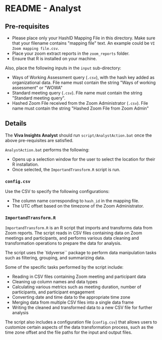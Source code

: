 # README - Analyst

## Pre-requisites 

- Please place only your HashID Mapping File in this directory. Make sure that your filename contains "mapping file" text. An example could be `VI Zoom mapping file.csv`.
- Place your zoom extract reports in the `zoom_reports` folder.
- Ensure that R is installed on your machine.

Also, place the following inputs in the `input` sub-directory:
  - Ways of Working Assessment query (`.csv`), with the hash key added as organizational data. File name must contain the string "Ways of working assessment" or "WOWA"
  - Standard meeting query (`.csv`). File name must contain the string "Standard meeting query".
  - Hashed Zoom File received from the Zoom Administrator (`.csv`). File name must contain the string "Hashed Zoom File from Zoom Admin"

## Details

The **Viva Insights Analyst** should run `script/AnalystAction.bat` once the above pre-requisites are satisfied. 

`AnalystAction.bat` performs the following: 

- Opens up a selection window for the user to select the location for their R installation. 
- Once selected, the `ImportandTransform.R` script is run.

### `config.csv`

Use the CSV to specify the following configurations:
- The column name corresponding to `hash_id` in the mapping file.
- The UTC offset based on the timezone of the Zoom Administrator.

### `ImportandTransform.R`

`ImportandTransform.R` is an R script that imports and transforms data from Zoom reports. The script reads in CSV files containing data on Zoom meetings and participants, and performs various data cleaning and transformation operations to prepare the data for analysis.

The script uses the `tidyverse`` package to perform data manipulation tasks such as filtering, grouping, and summarizing data. 

Some of the specific tasks performed by the script include:

- Reading in CSV files containing Zoom meeting and participant data
- Cleaning up column names and data types
- Calculating various metrics such as meeting duration, number of participants, and participant engagement
- Converting date and time data to the appropriate time zone
- Merging data from multiple CSV files into a single data frame
- Writing the cleaned and transformed data to a new CSV file for further analysis

The script also includes a configuration file (`config.csv`) that allows users to customize certain aspects of the data transformation process, such as the time zone offset and the file paths for the input and output files.
